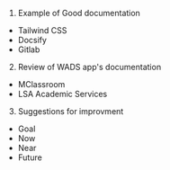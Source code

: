 1. Example of Good documentation
  - Tailwind CSS
  - Docsify
  - Gitlab
2. Review of WADS app's documentation
  - MClassroom
  - LSA Academic Services
3. Suggestions for improvment
  - Goal
  - Now
  - Near
  - Future